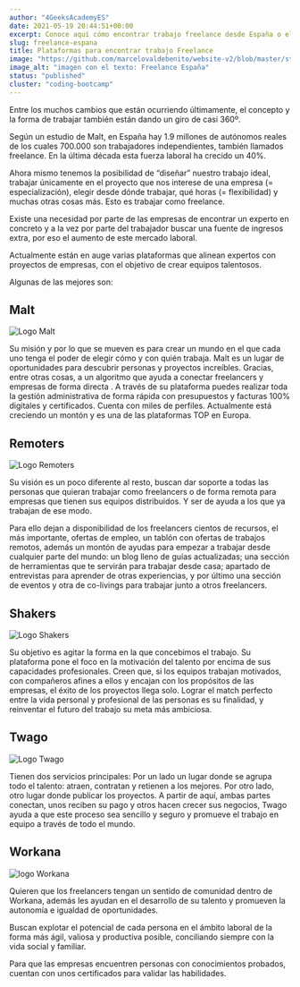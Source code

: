 ```yaml
---
author: "4GeeksAcademyES"
date: 2021-05-19 20:44:51+00:00
excerpt: Conoce aquí cómo encontrar trabajo freelance desde España o el mundo
slug: freelance-espana
title: Plataformas para encontrar trabajo Freelance
image: "https://github.com/marcelovaldebenito/website-v2/blob/master/static/images/blog/fe-0.png?raw=true"
image_alt: "imagen con el texto: Freelance España"
status: "published"
cluster: "coding-bootcamp"
---
```


Entre los muchos cambios que están ocurriendo últimamente, el concepto y la forma de trabajar también están dando un giro de casi 360º.

Según un estudio de Malt, en España hay 1.9 millones de autónomos reales de los cuales 700.000 son trabajadores independientes, también llamados freelance. En la última década esta fuerza laboral ha crecido un 40%.

Ahora mismo tenemos la posibilidad de “diseñar” nuestro trabajo ideal, trabajar únicamente en el proyecto que nos interese de una empresa (= especialización), elegir desde dónde trabajar, qué horas (= flexibilidad) y muchas otras cosas más. Esto es trabajar como freelance.

Existe una necesidad por parte de las empresas de encontrar un experto en concreto y a la vez por parte del trabajador buscar una fuente de ingresos extra, por eso el aumento de este mercado laboral.

Actualmente están en auge varias plataformas que alinean expertos con proyectos de empresas, con el objetivo de crear equipos talentosos.

Algunas de las mejores son:

## Malt

![Logo Malt](https://github.com/marcelovaldebenito/website-v2/blob/master/static/images/blog/fe-1.svg?raw=true)

Su misión y por lo que se mueven es para crear un mundo en el que cada uno tenga el poder de elegir cómo y con quién trabaja. Malt es un lugar de oportunidades para descubrir personas y proyectos increíbles. Gracias, entre otras cosas, a un algoritmo que ayuda a conectar freelancers y empresas de forma directa . A través de su plataforma puedes realizar toda la gestión administrativa de forma rápida con presupuestos y facturas 100% digitales y certificados. Cuenta con miles de perfiles. Actualmente está creciendo un montón y es una de las plataformas TOP en Europa.

## Remoters

![Logo Remoters](https://github.com/marcelovaldebenito/website-v2/blob/master/static/images/blog/fe-2.png?raw=true)

Su visión es un poco diferente al resto, buscan dar soporte a todas las personas que quieran trabajar como freelancers o de forma remota para empresas que tienen sus equipos distribuidos. Y ser de ayuda a los que ya trabajan de ese modo.

Para ello dejan a disponibilidad de los freelancers cientos de recursos, el más importante, ofertas de empleo, un tablón con ofertas de trabajos remotos, además un montón de ayudas para empezar a trabajar desde cualquier parte del mundo: un blog lleno de guías actualizadas; una sección de herramientas que te servirán para trabajar desde casa; apartado de entrevistas para aprender de otras experiencias, y por último una sección de eventos y otra de co-livings para trabajar junto a otros freelancers.

## Shakers

![Logo Shakers](https://github.com/marcelovaldebenito/website-v2/blob/master/static/images/blog/fe-3.png?raw=true)

Su objetivo es agitar la forma en la que concebimos el trabajo. Su plataforma pone el foco en la motivación del talento por encima de sus capacidades profesionales. Creen que, si los equipos trabajan motivados, con compañeros afines a ellos y encajan con los propósitos de las empresas, el éxito de los proyectos llega solo. Lograr el match perfecto entre la vida personal y profesional de las personas es su finalidad, y reinventar el futuro del trabajo su meta más ambiciosa.

## Twago

![Logo Twago](https://github.com/marcelovaldebenito/website-v2/blob/master/static/images/blog/fe-4.png?raw=true)

Tienen dos servicios principales: Por un lado un lugar donde se agrupa todo el talento: atraen, contratan y retienen a los mejores. Por otro lado, otro lugar donde publicar los proyectos. A partir de aquí, ambas partes conectan, unos reciben su pago y otros hacen crecer sus negocios, Twago ayuda a que este proceso sea sencillo y seguro y promueve el trabajo en equipo a través de todo el mundo.

## Workana

![logo Workana](https://github.com/marcelovaldebenito/website-v2/blob/master/static/images/blog/fe-5.png?raw=true)

Quieren que los freelancers tengan un sentido de comunidad dentro de Workana, además les ayudan en el desarrollo de su talento y promueven la autonomía e igualdad de oportunidades.

Buscan explotar el potencial de cada persona en el ámbito laboral de la forma más ágil, valiosa y productiva posible, conciliando siempre con la vida social y familiar.

Para que las empresas encuentren personas con conocimientos probados, cuentan con unos certificados para validar las habilidades.

